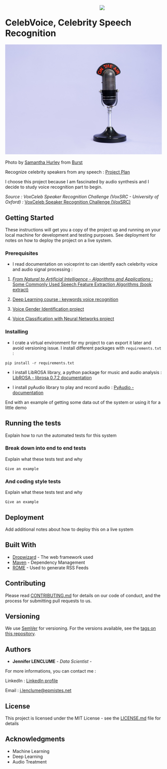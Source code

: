 <img src="https://vivadata.org/assets/img/logo/logo_vivadata.png" align='right' width=200px/>

# CelebVoice, Celebrity Speech Recognition

<img src='retro-radio-microphone-against-purple-background.jpg'>

Photo by <a href="https://burst.shopify.com/@lightleaksin?utm_campaign=photo_credit&amp;utm_content=Browse+Free+HD+Images+of+Retro+Radio+Microphone+Against+Purple+Background&amp;utm_medium=referral&amp;utm_source=credit">Samantha Hurley</a> from <a href="https://burst.shopify.com/vintage?utm_campaign=photo_credit&amp;utm_content=Browse+Free+HD+Images+of+Retro+Radio+Microphone+Against+Purple+Background&amp;utm_medium=referral&amp;utm_source=credit">Burst</a>

Recognize celebrity speakers from any speech :
[Project Plan](https://docs.google.com/presentation/d/16wNe2B3FZuiwzTYpEq4Us9K1lSrWAeuP5wIO_sBCzRY/edit?usp=sharing)

I choose this project because I am fascinated by audio synthesis and I decide to study voice recognition part to begin.
   
*Source : VoxCeleb Speaker Recognition Challenge (VoxSRC - University of Oxford) :* [VoxCeleb Speaker Recognition Challenge (VoxSRC)](http://www.robots.ox.ac.uk/~vgg/data/voxceleb/competition.html)

## Getting Started

These instructions will get you a copy of the project up and running on your local machine for development and testing purposes. See deployment for notes on how to deploy the project on a live system.

### Prerequisites

- I read documentation on voiceprint to can identify each celebrity voice and audio signal processing :

1.  [*From Natural to Artificial Intelligence - Algorithms and Applications* : Some Commonly Used Speech Feature Extraction Algorithms (book extract)](https://www.intechopen.com/books/from-natural-to-artificial-intelligence-algorithms-and-applications/some-commonly-used-speech-feature-extraction-algorithms)

2. [Deep Learning course : keywords voice recognition](https://deeplylearning.fr/cours-pratiques-deep-learning/reconnaissance-vocale-de-mots-cles/)

3. [Voice Gender Identification project](https://maelfabien.github.io/machinelearning/Speech11/#)

4. [Voice Classification with Neural Networks project](https://towardsdatascience.com/voice-classification-with-neural-networks-ff90f94358ec)

### Installing

- I crate a virtual environment for my project to can export it later and avoid versioning issue. I install different packages with `requirements.txt` : 

```
pip install -r requirements.txt
```
- I install LibROSA library, a python package for music and audio analysis : [LibROSA - librosa 0.7.2 documentation](https://librosa.github.io/librosa/)

- I install pyAudio library to play and record audio : [PyAudio - documentation](https://people.csail.mit.edu/hubert/pyaudio/docs/)

End with an example of getting some data out of the system or using it for a little demo


## Running the tests

Explain how to run the automated tests for this system

### Break down into end to end tests

Explain what these tests test and why

```
Give an example
```

### And coding style tests

Explain what these tests test and why

```
Give an example
```

## Deployment

Add additional notes about how to deploy this on a live system

## Built With

* [Dropwizard](http://www.dropwizard.io/1.0.2/docs/) - The web framework used
* [Maven](https://maven.apache.org/) - Dependency Management
* [ROME](https://rometools.github.io/rome/) - Used to generate RSS Feeds

## Contributing

Please read [CONTRIBUTING.md](https://gist.github.com/PurpleBooth/b24679402957c63ec426) for details on our code of conduct, and the process for submitting pull requests to us.

## Versioning

We use [SemVer](http://semver.org/) for versioning. For the versions available, see the [tags on this repository](https://github.com/your/project/tags). 

## Authors

* **Jennifer LENCLUME** - *Data Scientist* - 

For more informations, you can contact me :

LinkedIn : [LinkedIn profile](https://www.linkedin.com/in/jennifer-lenclume-a93728115/?locale=en_US)

Email : <a href="j.lenclume@epmistes.net">j.lenclume@epmistes.net</a> 


## License

This project is licensed under the MIT License - see the [LICENSE.md](LICENSE.md) file for details


## Acknowledgments

* Machine Learning
* Deep Learning
* Audio Treatment

